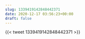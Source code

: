 ```yaml
---
slug: 1339419142848442371
date: 2020-12-17 03:56:23+00:00
draft: false
---
```


{{< tweet 1339419142848442371 >}}
